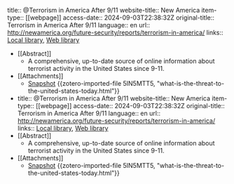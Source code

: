 title:: @Terrorism in America After 9/11
website-title:: New America
item-type:: [[webpage]]
access-date:: 2024-09-03T22:38:32Z
original-title:: Terrorism in America After 9/11
language:: en
url:: http://newamerica.org/future-security/reports/terrorism-in-america/
links:: [Local library](zotero://select/library/items/NTQSABY3), [Web library](https://www.zotero.org/users/14926906/items/NTQSABY3)

- [[Abstract]]
	- A comprehensive, up-to-date source of online information about terrorist activity in the United States since 9-11.
- [[Attachments]]
	- [Snapshot](https://www.newamerica.org/future-security/reports/terrorism-in-america/what-is-the-threat-to-the-united-states-today/) {{zotero-imported-file 5IN5MTT5, "what-is-the-threat-to-the-united-states-today.html"}}
- title:: @Terrorism in America After 9/11
  website-title:: New America
  item-type:: [[webpage]]
  access-date:: 2024-09-03T22:38:32Z
  original-title:: Terrorism in America After 9/11
  language:: en
  url:: http://newamerica.org/future-security/reports/terrorism-in-america/
  links:: [Local library](zotero://select/library/items/NTQSABY3), [Web library](https://www.zotero.org/users/14926906/items/NTQSABY3)
- [[Abstract]]
	- A comprehensive, up-to-date source of online information about terrorist activity in the United States since 9-11.
- [[Attachments]]
	- [Snapshot](https://www.newamerica.org/future-security/reports/terrorism-in-america/what-is-the-threat-to-the-united-states-today/) {{zotero-imported-file 5IN5MTT5, "what-is-the-threat-to-the-united-states-today.html"}}